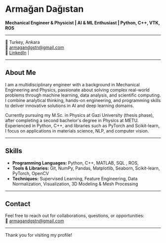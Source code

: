 # Armağan Dağıstan

**Mechanical Engineer & Physicist | AI & ML Enthusiast | Python, C++, VTK, ROS**

---

📍 Turkey, Ankara  
📧 armagandgstn@gmail.com  
🔗 [LinkedIn](https://www.linkedin.com/in/arma%C4%9Fan-da%C4%9F%C4%B1stan-5529a323a/) |  

---

## About Me

I am a multidisciplinary engineer with a background in Mechanical Engineering and Physics, passionate about solving complex real-world problems through machine learning, data analysis, and scientific computing. I combine analytical thinking, hands-on engineering, and programming skills to deliver innovative solutions in AI and deep learning domains.

Currently pursuing my M.Sc. in Physics at Gazi University (thesis phase), after completing a second bachelor's degree in Physics at METU. Experienced in Python, C++, and libraries such as PyTorch and Scikit-learn, I focus on applications in materials science, NLP, and computer vision.

---

## Skills

- **Programming Languages:** Python, C++, MATLAB, SQL , ROS,
- **Tools & Libraries:** Git, NumPy, Pandas, Matplotlib, Seaborn, Scikit-learn, PyTorch, OpenCV  
- **Techniques:** Supervised Learning, Feature Engineering, Data Normalization, Visualization, 3D Modeling & Mesh Processing  

---

## Contact

Feel free to reach out for collaborations, questions, or opportunities:  
📧 armagandgstn@gmail.com

---

Thank you for visiting my profile!  
